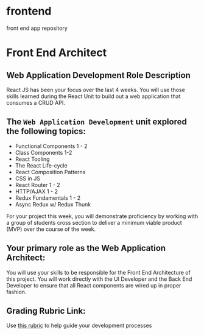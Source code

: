 # frontend
front end app repository

# Front End Architect

## **Web Application Development Role Description**

React JS has been your focus over the last 4 weeks. You will use those skills learned during the React Unit to build out a web application that consumes a CRUD API.

## **The `Web Application Development` unit explored the following topics:**

- Functional Components 1 - 2
- Class Components 1-2
- React Tooling
- The React Life-cycle
- React Composition Patterns
- CSS in JS
- React Router 1 - 2
- HTTP/AJAX 1 - 2
- Redux Fundamentals 1 - 2
- Async Redux w/ Redux Thunk

For your project this week, you will demonstrate proficiency by working with a group of students cross section to deliver a minimum viable product (MVP) over the course of the week.

## **Your primary role as the Web Application Architect:**

You will use your skills to be responsible for the Front End Architecture of this project. You will work directly with the UI Developer and the Back End Developer to ensure that all React components are wired up in proper fashion.

## Grading Rubric Link:

Use [this rubric](https://docs.google.com/spreadsheets/d/1dL5UfyiHJ2qxWWfot-FTOeU3KUvZaixAKvkJ0uLuhL8/edit?usp=sharing) to help guide your development processes
